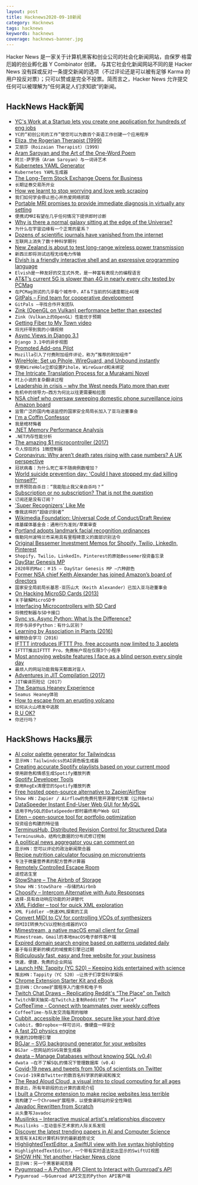```yaml
---
layout: post
title: Hacknews2020-09-10新闻
category: Hacknews
tags: hacknews
keywords: hacknews
coverage: hacknews-banner.jpg
---
```


Hacker News 是一家关于计算机黑客和创业公司的社会化新闻网站，由保罗·格雷厄姆的创业孵化器 Y Combinator 创建。
与其它社会化新闻网站不同的是 Hacker News 没有踩或反对一条提交新闻的选项（不过评论还是可以被有足够 Karma 的用户投反对票）；只可以赞或是完全不投票。简而言之，Hacker News 允许提交任何可以被理解为“任何满足人们求知欲”的新闻。

## HackNews Hack新闻


- [YC's Work at a Startup lets you create one application for hundreds of eng jobs](https://www.workatastartup.com/?utm_source=hn_jobs)
- `YC的“初创公司的工作”使您可以为数百个英语工作创建一个应用程序`
- [Eliza, the Rogerian Therapist (1999)](http://psych.fullerton.edu/mbirnbaum/psych101/Eliza.htm)
- `艾丽莎（Roizaian Therapist）（1999）`
- [Aram Saroyan and the Art of the One-Word Poem](https://thereader.mitpress.mit.edu/art-of-one-word-poem/)
- `阿兰·萨罗扬（Aram Saroyan）与一词诗艺术`
- [Kubernetes YAML Generator](https://k8syaml.com/)
- `Kubernetes YAML生成器`
- [The Long-Term Stock Exchange Opens for Business](https://blog.ltse.com/the-long-term-stock-exchange-opens-for-business-38b13f51e87b)
- `长期证券交易所开业`
- [How we learnt to stop worrying and love web scraping](https://www.nature.com/articles/d41586-020-02558-0)
- `我们如何学会停止担心并热爱网络抓取`
- [Portable MRI promises to provide immediate diagnosis in virtually any setting](https://news.yale.edu/2020/09/08/portable-mri-can-detect-brain-abnormalities-bedside)
- `便携式MRI有望在几乎任何情况下提供即时诊断`
- [Why is there a normal galaxy sitting at the edge of the Universe?](https://www.syfy.com/syfywire/why-is-there-a-normal-galaxy-sitting-at-the-edge-of-the-universe)
- `为什么在宇宙边缘有一个正常的星系？`
- [Dozens of scientific journals have vanished from the internet](https://www.sciencemag.org/news/2020/09/dozens-scientific-journals-have-vanished-internet-and-no-one-preserved-them)
- `互联网上消失了数十种科学期刊`
- [New Zealand is about to test long-range wireless power transmission](https://singularityhub.com/2020/08/30/new-zealand-is-about-to-test-long-range-wireless-power-transmission/)
- `新西兰即将测试远程无线电力传输`
- [Elvish is a friendly interactive shell and an expressive programming language](https://elv.sh)
- `Elvish是一种友好的交互式外壳，是一种富有表现力的编程语言`
- [AT&T’s current 5G is slower than 4G in nearly every city tested by PCMag](https://arstechnica.com/information-technology/2020/09/atts-current-5g-is-slower-than-4g-in-nearly-every-city-tested-by-pcmag/)
- `在PCMag测试的几乎每个城市中，AT＆T当前的5G速度都比4G慢`
- [GitPals – Find team for cooperative development](https://www.gitpals.com/)
- `GitPals –寻找合作开发团队`
- [Zink (OpenGL on Vulkan) performance better than expected](http://www.supergoodcode.com/funday/)
- `Zink（Vulkan上的OpenGL）性能优于预期`
- [Getting Fiber to My Town video](https://www.youtube.com/watch?v=ASXJgvy3mEg)
- `将光纤带到我的小镇视频`
- [Async Views in Django 3.1](https://testdriven.io/blog/django-async-views/)
- `Django 3.1中的异步视图`
- [Promoted Add-ons Pilot](https://blog.mozilla.org/addons/2020/09/09/introducing-the-promoted-add-ons-pilot/)
- `Mozilla引入了付费附加组件评论，称为“推荐的附加组件”`
- [WireHole: Set up Pihole, WireGuard, and Unbound instantly](https://github.com/IAmStoxe/wirehole)
- `使用WireHole立即设置Pihole，WireGuard和未绑定`
- [The Intricate Translation Process for a Murakami Novel](https://lithub.com/inside-the-intricate-translation-process-for-a-murakami-novel/)
- `村上小说的复杂翻译过程`
- [Leadership in crisis – why the West needs Plato more than ever](https://engelsbergideas.com/essays/leadership-in-crisis-why-the-west-needs-plato-more-than-ever/)
- `危机中的领导力–西方为何比以往更需要柏拉图`
- [NSA chief who oversaw sweeping domestic phone surveillance joins Amazon board](https://www.zerohedge.com/political/longtime-nsa-chief-who-oversaw-illegal-domestic-surveillance-joins-amazon-board-directors)
- `监管广泛的国内电话监控的国家安全局局长加入了亚马逊董事会`
- [I'm a Coffin Confessor](https://www.newsweek.com/coffin-confessor-tell-secrets-beyond-grave-1529381)
- `我是棺材悔者`
- [.NET Memory Performance Analysis](https://github.com/Maoni0/mem-doc/blob/master/doc/.NETMemoryPerformanceAnalysis.md)
- `.NET内存性能分析`
- [The amazing $1 microcontroller (2017)](https://jaycarlson.net/microcontrollers/)
- `令人惊叹的$ 1微控制器`
- [Coronavirus: Why aren’t death rates rising with case numbers? A UK perspective](https://theconversation.com/coronavirus-why-arent-death-rates-rising-with-case-numbers-145865)
- `冠状病毒：为什么死亡率不随病例数增加？`
- [World suicide prevention day: 'Could I have stopped my dad killing himself?'](https://www.bbc.co.uk/news/stories-54088546)
- `世界预防自杀日：“我能阻止我父亲自杀吗？”`
- [Subscription or no subscription? That is not the question](https://ia.net/topics/subscription-or-no-subscription)
- `订阅还是没有订阅？`
- ['Super Recognizers' Like Me](https://www.vice.com/en_us/article/ep487p/how-police-are-using-super-recognizers-like-me-to-track-criminals)
- `像我这样的“超级识别者”`
- [Wikimedia Foundation: Universal Code of Conduct/Draft Review](https://meta.wikimedia.org/w/index.php?title=Universal_Code_of_Conduct/Draft_review)
- `维基媒体基金会：通用行为准则/草案审查`
- [Portland adopts landmark facial recognition ordinances](https://thehill.com/policy/technology/515772-portland-adopts-landmark-facial-recognition-ordinance)
- `俄勒冈州波特兰市采用具有里程碑意义的面部识别法令`
- [Original Bessemer Investment Memos for Shopify, Twilio, LinkedIn, Pinterest](https://www.bvp.com/memos)
- `Shopify，Twilio，LinkedIn，Pinterest的原始Bessemer投资备忘录`
- [DayStar Genesis MP](https://sixcolors.com/post/2020/09/20-macs-for-2020-15-daystar-genesis-mp/)
- `2020年的Mac：＃15 – DayStar Genesis MP –六种颜色`
- [Former NSA chief Keith Alexander has joined Amazon’s board of directors](https://www.theverge.com/2020/9/9/21429635/amazon-keith-alexander-board-of-directors-nsa-cyber-command)
- `国家安全局前局长基思·亚历山大（Keith Alexander）已加入亚马逊董事会`
- [On Hacking MicroSD Cards (2013)](https://www.bunniestudios.com/blog/?p=3554)
- `关于破解MicroSD卡`
- [Interfacing Microcontrollers with SD Card](https://openlabpro.com/guide/interfacing-microcontrollers-with-sd-card/)
- `将微控制器与SD卡接口`
- [Sync vs. Async Python: What Is the Difference?](https://blog.miguelgrinberg.com/post/sync-vs-async-python-what-is-the-difference)
- `同步与异步Python：有什么区别？`
- [Learning by Association in Plants (2016)](http://www.nature.com/articles/srep38427)
- `植物协会学习（2016）`
- [IFTTT introduces IFTTT Pro, free accounts now limited to 3 applets](https://ifttt.com/explore/introducing_ifttt_pro)
- `IFTTT推出IFTTT Pro，免费帐户现在仅限3个小程序`
- [Most annoying website features I face as a blind person every single day](https://bighack.org/5-most-annoying-website-features-i-face-as-a-blind-screen-reader-user-accessibility/)
- `最烦人的网站功能我每天都面对盲人`
- [Adventures in JIT Compilation (2017)](https://eli.thegreenplace.net/2017/adventures-in-jit-compilation-part-1-an-interpreter/)
- `JIT编译历险记（2017）`
- [The Seamus Heaney Experience](https://www.drb.ie/essays/the-seamus-heaney-experience)
- `Seamus Heaney体验`
- [How to escape from an erupting volcano](https://www.wired.com/story/how-to-escape-from-erupting-volcano/)
- `如何从火山喷发中逃脱`
- [R U OK?](https://www.ruok.org.au/)
- `你还行吗？`


## HackShows Hacks展示

- [ AI color palette generator for Tailwindcss](https://tailwind.ink/)
- `显示HN：Tailwindcss的AI调色板生成器`
- [ Creating accurate Spotify playlists based on your current mood](https://github.com/kabirvirji/colortherapy)
- `使用颜色和情感生成Spotify播放列表`
- [ Spotify Developer Tools](https://github.com/kabirvirji/spoticlean)
- `使用RegEx清理您的Spotify播放列表`
- [ Free hosted open-source alternative to Zapier/Airflow](https://cloud.titanoboa.io/index.html)
- `Show HN：Zapier / Airflow的免费托管开源替代方案（公共Beta）`
- [ DataSpeeder Instant End-User Web GUI for MySQL](https://www.dataspeeder.com)
- `适用于MySQL的DataSpeeder即时最终用户Web GUI`
- [ Eiten – open-source tool for portfolio optimization](https://github.com/tradytics/eiten)
- `投资组合构建的特征值`
- [ TerminusHub, Distributed Revision Control for Structured Data](https://terminusdb.com/hub/)
- `TerminusHub，结构化数据的分布式修订控制`
- [ A political news aggregator you can comment on](https://www.newscomment.us/)
- `显示HN：您可以评论的政治新闻聚合器`
- [ Recipe nutrition calculator focusing on micronutrients](https://www.soupersage.com/recipe-nutrition-calculator)
- `专注于微量营养素的配方营养计算器`
- [ Remotely Controlled Escape Room](https://www.thebureauorlando.com/remote-games)
- `遥控逃生室`
- [ StowShare – The Airbnb of Storage](https://getstowshare.com/)
- `Show HN：StowShare –存储的Airbnb`
- [ Choosify – Intercom Alternative with Auto Responses](https://choosify.chat/)
- `选择-具有自动响应功能的对讲替代`
- [ XML Fiddler – tool for quick XML exploration](https://masa331.github.io/xml_fiddler/)
- `XML Fiddler –快速XML探索的工具`
- [ Convert MIDI to CV for controlling VCOs of synthesizers](https://github.com/schollz/midi2cv)
- `将MIDI转换为CV以控制合成器的VCO`
- [ Mimestream, a native macOS email client for Gmail](https://mimestream.com)
- `Mimestream，Gmail的本地macOS电子邮件客户端`
- [ Expired domain search engine based on patterns updated daily](https://rescue.domains)
- `基于每日更新的模式的域搜索引擎已过期`
- [ Ridiculously fast, easy and free website for your business](https://thewebappmarket.com/done-dave-review/)
- `快速，便捷，免费的企业网站`
- [Launch HN: Tappity (YC S20) – Keeping kids entertained with science](item?id=24423463)
- `推出HN：Tappity（YC S20）–让孩子们享受科学娱乐`
- [ Chrome Extension Starter Kit and eBook](https://ChromeExtensionKit.com?ref=showhn)
- `显示HN：Chrome扩展程序入门套件和电子书`
- [ Twitch Chat Draws – Replicating Reddit's “The Place” on Twitch](https://github.com/petargyurov/twitch-draws)
- `Twitch聊天抽奖–在Twitch上复制Reddit的“ The Place”`
- [ CoffeeTime - Connect with teammates over weekly coffees](https://letscoffeetime.com/)
- `CoffeeTime-与队友交流每周的咖啡`
- [ Cubbit, accessible like Dropbox, secure like your hard drive](https://business.cubbit.io)
- `Cubbit，像Dropbox一样可访问，像硬盘一样安全`
- [ A fast 2D physics engine](https://github.com/mtsamis/box2d-optimized)
- `快速的2D物理引擎`
- [ BGJar – SVG background generator for your websites](https://bgjar.com/)
- `BGJar –您网站的SVG背景生成器`
- [ dwata – Manage Databases without knowing SQL (v0.4)](https://dwata.com/)
- `dwata –在不了解SQL的情况下管理数据库（v0.4）`
- [ Covid-19 news and tweets from 100s of scientists on Twitter](https://covidexperttweets.com/)
- `Covid-19来自Twitter的数百名科学家的新闻和推文`
- [ The Read Aloud Cloud, a visual intro to cloud computing for all ages](https://www.amazon.com/Read-Aloud-Cloud-Innocents-Inside/dp/1119677629/)
- `朗读云，所有年龄段的云计算的直观介绍`
- [ I built a Chrome extension to make recipe websites less terrible](https://chrome.google.com/webstore/detail/recipe-cart-viewer-grocer/ninjhiamekocpfhnaidinipdocmbiikp?hl=en)
- `我构建了一个Chrome扩展程序，以使食谱网站的安全性降低`
- [ Javadoc Rewritten from Scratch](https://github.com/sebkur/javadoc-ng)
- `从头重写Javadoc`
- [ Musilinks – Interactive musical artist's relationships discovery](http://www.musilinks.com)
- `Musilinks –互动音乐艺术家的人际关系发现`
- [ Discover the latest trending papers in AI and Computer Science](https://42papers.com/)
- `发现有关AI和计算机科学的最新趋势论文`
- [ HighlightedTextEditor, a SwiftUI view with live syntax highlighting](https://github.com/kyle-n/HighlightedTextEditor)
- `HighlightedTextEditor，一个带有实时语法突出显示的SwiftUI视图`
- [SHOW HN: Yet another Hacker News clone](https://github.com/msbadar/yc-news)
- `显示HN：另一个黑客新闻克隆`
- [ Pygumroad – A Python API Client to Interact with Gumroad's API](https://github.com/opsdisk/pygumroad)
- `Pygumroad –与Gumroad API交互的Python API客户端`

